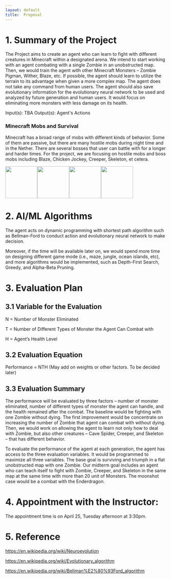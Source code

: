 ```yaml
---
layout: default
title:  Proposal
---
```


# 1. Summary of the Project

The Project aims to create an agent who can learn to fight with different creatures in Minecraft within a designated arena. We intend to start working with an agent combating with a single Zombie in an unobstructed map. Then, we would train the agent with other Minecraft Monsters – Zombie Pigman, Wither, Blaze, etc. If possible, the agent should learn to utilize the terrain to its advantage when given a more complex map. The agent does not take any command from human users. The agent should also save evolutionary information for the evolutionary neural network to be used and analyzed by future generation and human users. It would focus on eliminating more monsters with less damage on its health.  

Input(s): TBA
Output(s): Agent's Actions

### Minecraft Mobs and Survival 

Minecraft has a broad range of mobs with different kinds of behavior. Some of them are passive, but there are many hostile mobs during night time and in the Nether. There are several bosses that user can battle with for a longer and harder times. For the project, we are focusing on hostile mobs and boss mobs including Blaze, Chicken Jockey, Creeper, Skeleton, et cetera. 

<img src="https://hydra-media.cursecdn.com/minecraft.gamepedia.com/b/bd/Blaze.png?version=15f9a1312c42fe4ea4e1cc032972c086" width="100px"><img src="https://hydra-media.cursecdn.com/minecraft.gamepedia.com/d/d3/Chicken_Jockey.png?version=8b1140769c932f3fab34df81354068bf" width="100px"><img src="https://hydra-media.cursecdn.com/minecraft.gamepedia.com/0/0a/Creeper.png?version=29e05da97976522ab5c6d5c1bb6f09fd" width="100px"><img src="https://hydra-media.cursecdn.com/minecraft.gamepedia.com/c/c3/Zombie.png?version=4e99cb43244a05db3d1fa8675610918b" width="100px">

# 2. AI/ML Algorithms

The agent acts on dynamic programming with shortest path algorithm such as Bellman-Ford to conduct action and evolutionary neural network to make decision.

Moreover, if the time will be available later on, we would spend more time on designing different game mode (i.e., maze, jungle, ocean islands, etc), and more algorithms would be implemented, such as Depth-First Search, Greedy, and Alpha-Beta Pruning.


# 3. Evaluation Plan

## 3.1 Variable for the Evaluation 

N	= Number of Monster Eliminated

T = Number of Different Types of Monster the Agent Can Combat with

H = Agent’s Health Level

## 3.2 Evaluation Equation 

Performance = NTH (May add on weights or other factors. To be decided later)

## 3.3 Evaluation Summary 

The performance will be evaluated by three factors – number of monster eliminated, number of different types of monster the agent can handle, and the health remained after the combat. The baseline would be fighting with one Zombie without dying. The first improvement would be concentrate on increasing the number of Zombie that agent can combat with without dying. Then, we would work on allowing the agent to learn not only how to deal with Zombie, but also other creatures – Cave Spider, Creeper, and Skeleton – that has different behavior.

To evaluate the performance of the agent at each generation, the agent has access to the three evaluation variables. It would be programmed to maximize all three variables. The base goal is surviving and triumph in a flat unobstructed map with one Zombie. Our midterm goal includes an agent who can teach itself to fight with Zombie, Creeper, and Skeleton in the same map at the same time with more than 20 unit of Monsters. The moonshot case would be a combat with the Enderdragon.


# 4. Appointment with the Instructor:

The appointment time is on April 25, Tuesday afternoon at 3:30pm.

# 5. Reference

https://en.wikipedia.org/wiki/Neuroevolution

https://en.wikipedia.org/wiki/Evolutionary_algorithm

https://en.wikipedia.org/wiki/Bellman%E2%80%93Ford_algorithm

